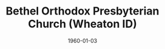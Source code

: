 ---
date: &id001 1960-01-03
end_date: null
location:
  address: 1401 S. Naperville Road
  city: Wheaton
  state: ID
minister:
- end: 1970-01-01
  name: Francis Breisch
  start: 1960-01-03
  type: Pastor
- end: 1973-01-01
  name: John Bettler
  start: 1971-01-01
  type: Pastor
- end: 1989-01-01
  name: Robert Harvey
  start: 1975-01-01
  type: Pastor
- end: 2007-01-01
  name: Lendall Smith
  start: 1991-01-01
  type: Pastor
- end: null
  name: Craig Troxel
  start: 2007-01-01
  type: Pastor
- end: 1989-01-01
  name: Charles Gosling
  start: 1985-01-01
  type: Assistant Pastor
- end: 1968-01-01
  name: James Bosgraf
  start: 1967-01-01
  type: Associate Pastor
- end: 2001-01-01
  name: James Megchelsen
  start: 1997-01-01
  type: Associate Pastor
- end: 2015-01-01
  name: John Fikkert
  start: 2009-01-01
  type: Associate Pastor
ministers:
- Francis Breisch
- John Bettler
- Robert Harvey
- Lendall Smith
- Craig Troxel
- Charles Gosling
- James Bosgraf
- James Megchelsen
- John Fikkert
name: Bethel Orthodox Presbyterian Church
names:
- end: null
  name: Bethel Orthodox Presbyterian Church
  start: 1960-01-03
origination_date: *id001
raw_data: "ID Wheaton\n\nBethel Orthodox Presbyterian Church  (January 3, 1960\u2013\
  \ )\n1401 S. Naperville Road\nPastors: Francis Breisch, 1960\u201370\nJohn Bettler,\
  \ 1971\u201373\nRobert Harvey, 1975\u201389\nLendall Smith, 1991\u20132007\nCraig\
  \ Troxel, 2007\u2013\nAsst. Pastor: Charles Gosling, 1985\u201389\nAssoc. Pastors:\
  \ James Bosgraf, 1967\u201368\nJames Megchelsen, 1997\u20132001\nJohn Fikkert, 2009\u2013\
  15"
received_from: null
states:
- ID
status:
  active: true
  end_date: null
  reason: null
  received_from: null
  withdrawal_to: null
title: Bethel Orthodox Presbyterian Church (Wheaton ID)
year_established:
- 1960

---